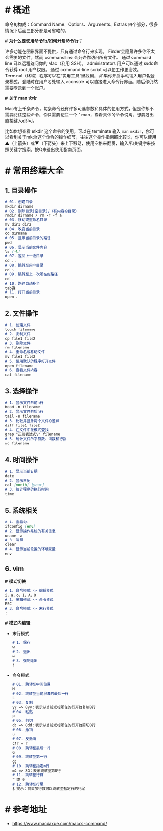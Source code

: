 # # 概述

命令的构成：Command Name、Options、Arguments、Extras 四个部分，很多情况下后面三部分都是可省略的。

**# 为什么要使用命令行/如何开启命令行？**

许多功能在图形界面不提供，只有通过命令行来实现。 Finder会隐藏许多你不太会需要的文件，然而 command line 会允许你访问所有文件。 通过 command line 可以远程访问你的 Mac（利用 SSH）。 administrators 用户可以通过 sudo命令获得 root 用户权限。 通过 command-line script 可以使工作更高效。 Terminal（终端）程序可以在“实用工具”里找到。 如果你开启手动输入用户名登录模式，登陆时在用户名处输入 >console 可以直接进入命令行界面。随后你仍然需要登录到一个账户。

**# 关于 man 命令**

Mac有上千条命令，每条命令还有许多可选参数和具体的使用方式，但是你却不需要记住这些命令。你只需要记住一个：man，查看具体的命令说明，想要退出直接键入`q`即可。

比如你想查看 mkdir 这个命令的使用，可以在 terminate 输入 `man mkdir`，你可以看到关于mkdir这个命令的操作细节，往往这个操作指南都比较长，你可以使用 ▲（上箭头）或▼（下箭头）来上下移动，使用空格来翻页，输入/和关键字来按照关键字搜索，按Q来退出使用指南页面。

# # 常用终端大全

## 1. 目录操作

```markdown
# 01. 创建目录
mkdir dirname
# 02. 删除目录(空目录)/（有内容的目录）
rmdir dirname / rm -r -f a
# 03. 移动或重命名目录
mv dir1 dir2
# 04. 改变当前目录
cd dirname
# 05. 显示当前目录的路径
pwd
# 06. 显示当前文件内容
ls [-l]
# 07. 返回上一级目录
cd ..
# 08. 跳转至用户目录
cd ~
# 09. 跳转至上一次所在的路径
cd -
# 10. 路径自动补全
tab键
# 11. 打开当前目录
open .
```

## 2. 文件操作

```markdown
# 1. 创建文件
touch filename
# 2. 复制文件
cp file1 file2
# 3. 删除文件
rm filename
# 4. 重命名或移动文件
mv file1 file2
# 5. 使用默认的程序打开文件
open filename
# 6. 查看文件内容
cat filename
```

## 3. 选择操作

```markdown
# 1. 显示文件的前n行
head -n filename
# 2. 显示文件的后n行
tail -n filename
# 3. 比较并显示两个文件的差异
diff file1 file2
# 4. 在文件中按模式查找
grep "正则表达式\" filename
# 5. 统计文件的字符数、词数和行数
wc filename
```

## 4. 时间操作

```markdown
# 1. 显示当前日期
date
# 2. 显示日历
cal [month] [year]
# 3. 统计程序的执行时间
time 
```

## 5. 系统相关

```markdown
# 1. 查看ip
ifconfig [en0]
# 2. 显示操作系统的有关信息
uname -a
# 3. 清屏
clear
# 4. 显示当前设置的环境变量
env
```

## 6. vim

**# 模式切换**

```markdown
# 1. 命令模式 -> 编辑模式
i，a，o，I，A，O
# 2. 编辑模式 -> 命令模式
ESC
# 3. 命令模式 -> 末行模式
:
```

**# 模式内编辑**

- 末行模式

  ```markdown
  # 1. 保存
  w
  # 2. 退出
  w
  # 3. 强制退出
  !
  ```

- 命令模式

  ```markdown
  # 01. 跳转至中间位置
  M
  # 02. 跳转至当前屏幕的最后一行
  L
  # 03. 复制
  yy => 8yy：表示从当前光标所在的行开始复制8行
  # 04. 粘贴
  p
  # 05. 剪切
  dd => 8dd：表示从当前光标所在的行开始剪切8行
  # 06. 撤销
  u
  # 07. 反撤销
  ctr + r
  # 08. 跳转至最后一行
  G
  # 09. 跳转至第一行
  gg
  # 10. 跳转至指定m行
  mG => 8G：表示跳转至第8行
  # 11. 跳转至行首
  ^ 或 0
  # 12. 跳转至行尾
  $ 提示：前面加行数可以跳转至指定行的行尾
  ```

# # 参考地址

- https://www.macdaxue.com/macos-command/







